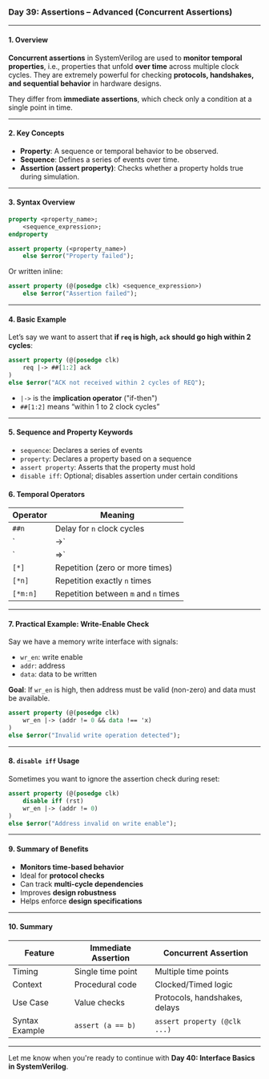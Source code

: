 

### **Day 39: Assertions – Advanced (Concurrent Assertions)**

---

#### **1. Overview**

**Concurrent assertions** in SystemVerilog are used to **monitor temporal properties**, i.e., properties that unfold **over time** across multiple clock cycles. They are extremely powerful for checking **protocols, handshakes, and sequential behavior** in hardware designs.

They differ from **immediate assertions**, which check only a condition at a single point in time.

---

#### **2. Key Concepts**

- **Property**: A sequence or temporal behavior to be observed.
- **Sequence**: Defines a series of events over time.
- **Assertion (assert property)**: Checks whether a property holds true during simulation.

---

#### **3. Syntax Overview**

```systemverilog
property <property_name>;
    <sequence_expression>;
endproperty

assert property (<property_name>)
    else $error("Property failed");
```

Or written inline:

```systemverilog
assert property (@(posedge clk) <sequence_expression>)
    else $error("Assertion failed");
```

---

#### **4. Basic Example**

Let’s say we want to assert that **if `req` is high, `ack` should go high within 2 cycles**:

```systemverilog
assert property (@(posedge clk)
    req |-> ##[1:2] ack
)
else $error("ACK not received within 2 cycles of REQ");
```

- `|->` is the **implication operator** ("if-then")
- `##[1:2]` means “within 1 to 2 clock cycles”

---

#### **5. Sequence and Property Keywords**

- `sequence`: Declares a series of events
- `property`: Declares a property based on a sequence
- `assert property`: Asserts that the property must hold
- `disable iff`: Optional; disables assertion under certain conditions



#### **6. Temporal Operators**

| Operator     | Meaning                                   |
|--------------|--------------------------------------------|
| `##n`        | Delay for `n` clock cycles                 |
| `|->`        | Implication (if LHS true, RHS must happen) |
| `|=>`        | Overlapped implication                     |
| `[*]`        | Repetition (zero or more times)            |
| `[*n]`       | Repetition exactly `n` times               |
| `[*m:n]`     | Repetition between `m` and `n` times       |

---

#### **7. Practical Example: Write-Enable Check**

Say we have a memory write interface with signals:

- `wr_en`: write enable
- `addr`: address
- `data`: data to be written

**Goal**: If `wr_en` is high, then address must be valid (non-zero) and data must be available.

```systemverilog
assert property (@(posedge clk)
    wr_en |-> (addr != 0 && data !== 'x)
)
else $error("Invalid write operation detected");
```

---

#### **8. `disable iff` Usage**

Sometimes you want to ignore the assertion check during reset:

```systemverilog
assert property (@(posedge clk)
    disable iff (rst)
    wr_en |-> (addr != 0)
)
else $error("Address invalid on write enable");
```

---

#### **9. Summary of Benefits**

- **Monitors time-based behavior**
- Ideal for **protocol checks**
- Can track **multi-cycle dependencies**
- Improves **design robustness**
- Helps enforce **design specifications**

---

#### **10. Summary**

| Feature               | Immediate Assertion     | Concurrent Assertion         |
|-----------------------|-------------------------|-------------------------------|
| Timing                | Single time point       | Multiple time points          |
| Context               | Procedural code         | Clocked/Timed logic           |
| Use Case              | Value checks            | Protocols, handshakes, delays |
| Syntax Example        | `assert (a == b)`       | `assert property (@clk ...)`  |

---

Let me know when you're ready to continue with **Day 40: Interface Basics in SystemVerilog**.
